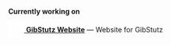 **Currently working on**

[<img src="https://raw.githubusercontent.com/Cigdan/GibStutz-Site/Main/src/images/gibstutztransparent.png" width="32" height="32" align="center"> **GibStutz Website**](https://github.com/cigdan/gibstutz-site) — Website for GibStutz 
